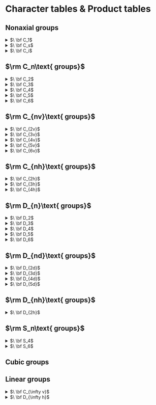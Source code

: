 # Character tables & Product tables

## $\text{Nonaxial groups}$
<details>
<summary>$\ \bf C_1$</summary>

|         | $\bf E$ |
|  :---:  |  :---:  |
| $\bf A$ |    1    |
  
|         | $\bf A$ |
|  :---:  |  :---:  |
| $\bf A$ | $\rm A$ |
</details>

<details>
<summary>$\ \bf C_s$</summary>

|         | $\bf E$ | $\bf\boldsymbol\sigma_h$ |  Linear , Rotations  |  Quadratic       |     Cubic      |
|  :---:  |  :---:  |          :---:             |  :---:               | :---:            | :---:          |
| $\bf A'$|    1    |             1              |  $x,y,R_z$           | $x^2,y^2,z^2,xy$ | $xz^2,yz^2,x(x^2-3y^2),y(3x^2-y^2)$ |
|$\bf A''$|    1    |            -1              |  $z,R_x,R_y$         | $xz,yz$          | $z^3,xyz,z(x^2-y^2)$ |

|            | $\bf A'$ |  $\bf A''$   |
|  :---:     | :---:    |  :---:       |
| $\bf A'$   | $\rm A'$ | $\rm A''$    |
| $\bf A''$  | $\rm A''$ | $\rm A'$    |
</details>

<details>
<summary>$\ \bf C_i$</summary>

|           | $\bf E$ |     $\bf i$      |  Linear , Rotations  |  Quadratic             |      Cubic      |
|  :---:    |  :---:  |    :---:         |  :---:               | :---:                  |  :---:          |
| $\bf A_g$ |    1    |      1           |  $R_x,R_y,R_z$       | $x^2,y^2,z^2,xy,xz,yz$ |                 |
|$\bf A_u$  |    1    |     -1           |  $x,y,z$             |                        |   $\rm All$     |

|            | $\bf A_g$ |  $\bf A_u$   |
|  :---:     | :---:     |  :---:       |
| $\bf A_g$  | $\rm A_g$ | $\rm A_u$    |
| $\bf A_u$  | $\rm A_u$ | $\rm A_g$    |
</details>

## $\rm C_n\text{ groups}$

<details>
<summary>$\ \bf C_2$</summary>

|         | $\bf E$ |   $\bf C_2$   |  Linear , Rotations  |  Quadratic       |               Cubic                 |
|  :---:  |  :---:  |     :---:     |  :---:               |    :---:         |                :---:                |
| $\bf A$ |    1    |      1        |  $z,R_z$             | $x^2,y^2,z^2,xy$ |         $z^3,xyz,z(x^2-y^2)$        |
|$\bf B$  |    1    |     -1        |  $x,y,R_x,R_y$       | $xz,yz$          | $xz^2,yz^2,x(x^2-3y^2),y(3x^2-y^2)$ |

|            | $\bf A$ |  $\bf B$  |
|  :---:     | :---:   |  :---:     |
| $\bf A$    | $\rm A$ | $\rm B$    |
| $\bf B$    | $\rm B$ | $\rm A$    |
</details>

<details>
<summary>$\ \bf C_3$</summary>

|         | $\bf E$ |    $\bf C_3$    |   $\bf C_3^2$    |    Linear , Rotations   |         Quadratic       |     Cubic   |
|  :---:  |  :---:  |       :---:     |  :---:           |           :---:         |        :---:            |  :---:      |
| $\bf A$ |    1    |         1       |       1          |        $z,R_z$          |        $x^2+y^2,z^2$    |$z^3,x(x^2-3y^2),y(3x^2-y^2)$|
|$\bf E$  | 1<br>1  | $\epsilon$ <br> $\epsilon^*$  | $\epsilon^*$ <br> $\epsilon$   | $(x,y),(R_x,R_y)$       | $(x^2-y^2,xy),(xz,yz)$  |$(xz^2,yz^2),[xyz,z(x^2-y^2)]$|

$\epsilon=\exp(2\pi i/3)$

|            | $\bf A$ |  $\bf E$      |
|  :---:     | :---:   |  :---:        |
| $\bf A$    | $\rm A$ | $\rm E$       |
| $\bf E$    | $\rm E$ | $\rm 2A\oplus E $    |
</details>

<details>
<summary>$\ \bf C_4$</summary>

|         | $\bf E$ |    $\bf C_4$    | $\bf C_2$ |   $\bf C_4^3$  | Linear , Rotations   |      Quadratic     |     Cubic   |
|  :---:  |  :---:  |       :---:     |  :---:    |    :---:       |        :---:         |        :---:       |  :---:      |
| $\bf A$ |    1    |         1       |       1   |       1        |        $z,R_z$       |    $x^2+y^2,z^2$   |     $z^3$   |
| $\bf B$ |    1    |     -1          |     1     |       -1       |                      |     $x^2-y^2,xy$   | $xyz,z(x^2-y^2)$|
|$\bf E$  | 1<br>1  | $i$ <br> $-i$   |-1 <br> -1 | $-i$ <br> $i$  |$(x,y),(R_x,R_y)$      |        $(xz,yz)$   |$(xz^2,yz^2),[x(x^2-3y^2),y(3x^2-y^2)]$

|            | $\bf A$ | $\bf B$       | $\bf E$      |
|  :---:     | :---:   |  :---:        | :---:        |
| $\bf A$    | $\rm A$ |   $\rm B$     |$\rm E$       |
|$\bf B$     | $\rm B$ |   $\rm A$     |$\rm E$       |
| $\bf E$    | $\rm E$ |    $\rm E$    |$\rm 2A\oplus2B $    |
</details>

<details>
<summary>$\ \bf C_5$</summary>

|         | $\bf E$ |    $\bf C_5$    |$\bf C_5^2$|   $\bf C_5^3$  |   $\bf C_5^4$  |Linear , Rotations|      Quadratic     |     Cubic   |
|  :---:  |  :---:  |       :---:     |  :---:    |    :---:       |       :---:    |    :---:         |        :---:       |  :---:      |
| $\bf A$ |    1    |         1       |       1   |       1        |          1     |     $z,R_z$      |    $x^2+y^2,z^2$   |     $z^3$   |
| $\bf E_1$ | 1 <br> 1|$\epsilon$<br>$\epsilon^*$|$\epsilon^2$<br>$\epsilon^{2*}$|$\epsilon^{2*}$<br>$\epsilon^2$|$\epsilon^*$<br>$\epsilon$| $(x,y),(R_x,R_y)$         | $(xz,yz)$ | $(xz^2,yz^2)$|
|$\bf E_2$  |1 <br> 1|$\epsilon^2$<br>$\epsilon^{2*}$|$\epsilon^*$<br>$\epsilon$|$\epsilon$<br>$\epsilon^*$|$\epsilon^{2*}$<br>$\epsilon^2$|  |        $(x^2-y^2,xy)$   |$[xyz,z(x^2-y^2)],[x(x^2-3y^2),y(3x^2-y^2)]$

$\epsilon=\exp(2\pi i/5)$
  
|            | $\bf A$ |         $\bf E_1$        |       $\bf E_2$    |
|  :---:     | :---:   |           :---:          |       :---:        |
| $\bf A$    | $\rm A$ |           $\rm E_1$      |      $\rm E_2$     |
|$\bf E_1$   |$\rm E_1$|   $\rm 2A\oplus E_2$     |$\rm E_1\oplus E_2$ |
| $\bf E_2$  |$\rm E_2$|    $\rm E_1\oplus E_2$   |$\rm 2A\oplus E_1 $ |
</details>

<details>
<summary>$\ \bf C_6$</summary>

|         | $\bf E$ |  $\bf C_6$  |$\bf C_3$  |   $\bf C_2$  | $\bf C_3^2$  | $\bf C_6^5$|Linear , Rotations|      Quadratic     |     Cubic   |
|  :---:  |  :---:  |   :---:     |  :---:    |    :---:     |     :---:    |    :---:   | :---:   |        :---:       |  :---:      |
| $\bf A$ |    1    |      1      |       1   |       1      |       1      |      1     |$z,R_z$  |    $x^2+y^2,z^2$   |     $z^3$   |
| $\bf B$ |    1    |     -1      |       1   |      -1      |       1      |     -1     |         |                    |     $x(x^2-3y^2),y(3x^2-y^2)$   |
| $\bf E_1$ | 1 <br> 1|$\epsilon$<br>$\epsilon^*$|$-\epsilon^*$<br>$-\epsilon$|-1<br>-1|$-\epsilon$<br>$-\epsilon^*$|$\epsilon^*$<br>$\epsilon$| $(x,y),(R_x,R_y)$         | $(xz,yz)$ | $(xz^2,yz^2)$|
|$\bf E_2$  |1 <br> 1|$-\epsilon^*$<br>$-\epsilon$|$-\epsilon$<br>$-\epsilon^*$|1<br>1|$-\epsilon^*$<br>$-\epsilon$|$-\epsilon$<br>$-\epsilon^*$|  |        $(x^2-y^2,xy)$   |$[xyz,z(x^2-y^2)]$

$\epsilon=\exp(\pi i/3)$
  
|            | $\bf A$ | $\bf B$ |         $\bf E_1$        |       $\bf E_2$    |
|  :---:     | :---:   | :---:   |           :---:          |       :---:        |
| $\bf A$    | $\rm A$ |  $\rm B$|           $\rm E_1$      |      $\rm E_2$     |
| $\bf B$    | $\rm B$ |  $\rm A$|           $\rm E_2$      |      $\rm E_1$     |  
|$\bf E_1$   |$\rm E_1$|$\rm E_2$|   $\rm 2A\oplus E_2$     |$\rm 2B\oplus E_1$  |
| $\bf E_2$  |$\rm E_2$|$\rm E_1$|    $\rm 2B\oplus E_1$    |$\rm 2A\oplus E_2 $ |
</details>

## $\rm C_{nv}\text{ groups}$

<details>
<summary>$\ \bf C_{2v}$</summary>

|         | $\bf E$ |  $\bf C_2$  | ${\bf\boldsymbol\sigma_v}(xz)$ | ${\bf\boldsymbol\sigma_v}(yz)$ |  Linear , Rotations  |   Quadratic  | Cubic |
|  :---:    |  :---:|     :---:   |  :---:    |    :---:       |        :---:     |        :---:       |             :---:      |
| $\bf A_1$ |    1  |         1   |       1   |       1        |        $z$       |    $x^2,y^2,z^2$   |     $z^3,z(x^2-y^2)$   |
| $\bf A_2$ |    1  |      1      |     -1    |       -1       |        $R_z$     |       $xy$         |      $xyz$             |
|$\bf B_1$  | 1     |    -1       |    1      |     -1         |    $x,R_y$       |        $xz$        |$xz^2,x(x^2-3y^2)$      |
|$\bf B_2$  | 1     |    -1       |   -1      |      1         |    $y,R_x$       |        $yz$        |$yz^2,y(3x^2-y^2)$      |

|              | $\bf A_1$ |   $\bf A_2$   | $\bf B_1$    | $\bf B_2$      |
|  :---:       |   :---:   |  :---:        | :---:        |   :---:        |
| $\bf A_1$    | $\rm A_1$ |   $\rm A_2$   |$\rm B_1$     |$\rm B_2$       |
| $\bf A_2$    | $\rm A_2$ |   $\rm A_1$   |$\rm B_2$     |$\rm B_1$       |
|$\bf B_1$     | $\rm B_1$ |   $\rm B_2$   |$\rm A_1$     |$\rm A_2$       |
|$\bf B_2$     | $\rm B_2$ |   $\rm B_1$   |$\rm A_2$     |$\rm A_1$       |
</details>

<details>
<summary>$\ \bf C_{3v}$</summary>

|           | $\bf E$ |    $\bf 2C_3$   | $\bf 3\boldsymbol\sigma_v$ |  Linear , Rotations   |             Quadratic     |     Cubic   |
|  :---:    |  :---:  |       :---:     |          :---:                |         :---:         |        :---:              |  :---:      |
| $\bf A_1$ |    1    |         1       |                1              |       $z$             |           $x^2+y^2,z^2$   |     $z^3,x(x^2-3y^2)$   |
| $\bf A_2$ |    1    |         1       |               -1              |      $R_z$            |                           | $y(3x^2-y^2)$|
|  $\bf E$  |   2     |        -1       |              0                |   $(x,y),(R_x,R_y)$   |  $(x^2-y^2,xy),(xz,yz)$   |$(xz^2,yz^2),[xyz,z(x^2-y^2)]$

|            | $\bf A_1$ | $\bf A_2$       | $\bf E$      |
|  :---:     | :---:     |  :---:          | :---:        |
| $\bf A_1$  | $\rm A_1$ |   $\rm A_2$     |$\rm E$       |
|$\bf A_2$   | $\rm A_2$ |   $\rm A_1$     |$\rm E$       |
| $\bf E$    | $\rm E$   |      $\rm E$    |$\rm A_1\oplus A_2\oplus E$    |
</details>

<details>
<summary>$\ \bf C_{4v}$</summary>

|             | $\bf E$ |    $\bf 2C_4$   | $\bf C_2$ |$\bf 2\boldsymbol\sigma_v$|$\bf 2\boldsymbol\sigma_d$|Linear , Rotations|      Quadratic     |     Cubic   |
|  :---:      |  :---:  |       :---:     |  :---:    |    :---:       |       :---:    |    :---:         |        :---:       |  :---:      |
|   $\bf A_1$ |    1    |         1       |       1   |       1        |          1     |     $z$      |    $x^2+y^2,z^2$   |     $z^3$   |
|   $\bf A_2$ |    1    |         1       |       1   |      -1        |         -1     |     $R_z$    |     |     |
|   $\bf B_1$ |    1    |        -1       |       1   |       1        |         -1     |    | $x^2-y^2$  | $z(x^2-y^2)$ |
|   $\bf B_2$ |    1    |        -1       |       1   |      -1        |          1     |    | $xy$  | $xyz$ |
|   $\bf E$   |    2    |         0       |      -2   |       0        |          0     |  $(x,y),(R_x,R_y)$  | $(xz,yz)$  | $(xz^2,yz^2),[x(x^2-3y^2),y(3x^2-y^2)]$ |
  
  
|            | $\bf A_1$ |     $\bf A_2$    |  $\bf B_1$    |  $\bf B_2$    |  $\bf E$    |
|  :---:     | :---:     |          :---:   |       :---:   |      :---:    |     :---:   |
| $\bf A_1$  | $\rm A_1$ |   $\rm A_2$      |  $\rm B_1$    | $\rm B_2$     | $\rm E$     |
|$\bf A_2$   | $\rm A_2$ |   $\rm A_1$      |  $\rm B_2$    | $\rm B_1$     | $\rm E$     |
| $\bf B_1$  | $\rm B_1$ |   $\rm B_2$      |  $\rm A_1$    | $\rm A_2$     | $\rm E$     |
| $\bf B_2$  | $\rm B_2$ |   $\rm B_1$      |  $\rm A_2$    | $\rm A_1$     | $\rm E$     |
| $\bf E$    | $\rm E$   |   $\rm E$        |  $\rm E$      | $\rm E$       | $\rm A_1\oplus A_2\oplus B_1\oplus B_2$     |
</details>

<details>
<summary>$\ \bf C_{5v}$</summary>

|         | $\bf E$ |  $\bf 2C_5$ | $\bf 2C_5^2$ | $\bf 5\boldsymbol\sigma_v$ |  Linear , Rotations  |   Quadratic  | Cubic |
|  :---:    |  :---:|     :---:   |     :---:    |    :---:       |        :---:     |        :---:       |             :---:      |
| $\bf A_1$ |    1  |         1   |       1      |       1        |        $z$       |    $x^2+y^2,z^2$   |     $z^3$   |
| $\bf A_2$ |    1  |      1      |      1       |       -1       |        $R_z$     |                    |             |
|$\bf E_1$  |    2  |$2\cos(2\pi/5)$|$2\cos(4\pi/5)$|      0         |$(x,y),(R_x,R_y)$ |        $(xz,yz)$   | $(xz^2,yz^2)$ |
|$\bf E_2$  |   2   |$2\cos(4\pi/5)$|$2\cos(2\pi/5)$|       0        |           |        $(x^2-y^2,xy)$  |$[xyz,z(x^2-y^2)],[x(x^2-3y^2),y(3x^2-y^2)$      |

|              | $\bf A_1$ |   $\bf A_2$   | $\bf E_1$    | $\bf E_2$      |
|  :---:       |   :---:   |  :---:        | :---:        |   :---:        |
| $\bf A_1$    | $\rm A_1$ |   $\rm A_2$   |$\rm E_1$     |$\rm E_2$       |
| $\bf A_2$    | $\rm A_2$ |   $\rm A_1$   |$\rm E_1$     |$\rm E_2$       |
|$\bf E_1$     | $\rm E_1$ |   $\rm E_1$   |$\rm A_1\oplus A_2\oplus E_2$     |$\rm E_1\oplus E_2$       |
|$\bf E_2$     | $\rm E_2$ |   $\rm E_2$   |$\rm E_1\oplus E_2$     |$\rm A_1\oplus A_2\oplus E_2$       |
</details>

<details>
<summary>$\ \bf C_{6v}$</summary>

|         | $\bf E$ |  $\bf 2C_6$ |$\bf 2C_3$ |   $\bf C_2$  |$\bf 3\boldsymbol\sigma_v$|$\bf 3\boldsymbol\sigma_d$|Linear , Rotations|      Quadratic     |     Cubic   |
|  :---:    |  :---:  |   :---:     |  :---:    |    :---:     |     :---:    |    :---:   | :---:  |        :---:       |  :---:      |
| $\bf A_1$ |    1    |      1      |       1   |       1      |       1      |      1     |   $z$  |    $x^2+y^2,z^2$   |     $z^3$   |
| $\bf A_2$ |    1    |      1      |       1   |       1      |      -1      |     -1     | $R_z$  |                    | |
| $\bf B_1$ |    1    |     -1      |       1   |      -1      |       1      |     -1     |  |  |  $x(x^2-3y^2)$   |
| $\bf B_2$ |    1    |     -1      |       1   |      -1      |      -1      |      1     |  |  |  $y(3x^2-y^2)$   |
| $\bf E_1$ |    2    |      1      |      -1   |      -2      |       0      |      0     | $(x,y),(R_x,R_y)$ |$(xz,yz)$|  $(xz^2,yz^2)$   |
| $\bf E_2$ |    2    |     -1      |      -1   |       2      |       0      |      0     |  |$(x^2-y^2,xy)$|  $[xyz,z(x^2-y^2)]$   |
  
|              | $\bf A_1$  | $\bf A_2$ | $\bf B_1$     |  $\bf B_2$      |    $\bf E_1$  |  $\bf E_2$ |
|  :---:       | :---:      | :---:     |     :---:     |       :---:     |     :---:     |     :---:  |
| $\bf A_1$    | $\rm A_1$  |  $\rm A_2$|  $\rm B_1$    |  $\rm B_2$      |     $\rm E_1$ |  $\rm E_2$ |
| $\bf A_2$    | $\rm A_2$  |  $\rm A_1$|  $\rm B_2$    |  $\rm B_1$      |     $\rm E_1$ |  $\rm E_2$ |
| $\bf B_1$    | $\rm B_1$  |  $\rm B_2$|  $\rm A_1$    |  $\rm A_2$      |     $\rm E_2$ |  $\rm E_1$ |
| $\bf B_2$    | $\rm B_2$  |  $\rm B_1$|  $\rm A_2$    |  $\rm A_1$      |     $\rm E_2$ |  $\rm E_1$ |
|$\bf E_1$     |  $\rm E_1$ |$\rm E_1$  |   $\rm E_2$   |     $\rm E_2$   |   $\rm A_1\oplus A_2\oplus E_2$  |$\rm B_1\oplus B_2\oplus E_1$  |
| $\bf E_2$    |  $\rm E_2$ |$\rm E_2$  |   $\rm E_1$   |     $\rm E_1$   |   $\rm B_1\oplus B_2\oplus E_1$  | $\rm A_1\oplus A_2\oplus E_2$ |
</details>

## $\rm C_{nh}\text{ groups}$

<details>
<summary>$\ \bf C_{2h}$</summary>

|         | $\bf E$ |  $\bf C_2$  | $\bf i$ | $\bf\boldsymbol\sigma_h$ |  Linear , Rotations  |   Quadratic  | Cubic |
|  :---:    |  :---:|     :---:   |  :---:    |    :---:       |        :---:     |      :---:       |             :---:      |
| $\bf A_g$ |    1  |         1   |       1   |       1        |      $R_z$       | $x^2,y^2,z^2,xy$ |       |
| $\bf B_g$ |    1  |     -1      |      1    |       -1       |    $R_x,R_y$     |     $xz,yz$      |       |
|$\bf A_u$  | 1     |     1       |   -1      |     -1         |        $z$       |                  |$z^3,xyz,z(x^2-y^2)$      |
|$\bf B_u$  | 1     |    -1       |   -1      |      1         |      $x,y$       |                  |$xz^2,yz^2,x(x^2-3y^2),y(3x^2-y^2)$      |

|              | $\bf A_g$ |   $\bf B_g$   | $\bf A_u$    | $\bf B_u$      |
|  :---:       |   :---:   |  :---:        | :---:        |   :---:        |
| $\bf A_g$    | $\rm A_g$ |   $\rm B_g$   |$\rm A_u$     |$\rm B_u$       |
| $\bf B_g$    | $\rm B_g$ |   $\rm A_g$   |$\rm B_u$     |$\rm A_u$       |
|$\bf A_u$     | $\rm A_u$ |   $\rm B_u$   |$\rm A_g$     |$\rm B_g$       |
|$\bf B_u$     | $\rm B_u$ |   $\rm A_u$   |$\rm B_g$     |$\rm A_g$       |
</details>

<details>
<summary>$\ \bf C_{3h}$</summary>

|         | $\bf E$ |  $\bf C_3$  |$\bf C_3^2$  | $\bf\boldsymbol\sigma_h$ | $\bf S_3$ |$\bf S_3^5$|Linear , Rotations|  Quadratic |  Cubic   |
|  :---:  |  :---:  |   :---:     |  :---:    |    :---:     |     :---:    |    :---:   | :---:   |        :---:       |  :---:      |
| $\bf A'$ |    1    |      1      |       1   |       1      |       1      |      1     |$R_z$  |    $x^2+y^2,z^2$   |  $x(x^2-3y^2),y(3x^2-y^2)$   |
| $\bf E'$ | 1 <br> 1|$\epsilon$<br>$\epsilon^*$|$\epsilon^*$<br>$\epsilon$|1<br>1|$\epsilon$<br>$\epsilon^*$|$\epsilon^*$<br>$\epsilon$| $(x,y)$         | $(x^2-y^2,xy)$ | $(xz^2,yz^2)$|
| $\bf A''$ |    1    |      1      |       1   |      -1      |       -1     |     -1     |  $z$ |       |   $z^3$  
|$\bf E''$  |1 <br> 1|$\epsilon$<br>$\epsilon^*$|$\epsilon^*$<br>$\epsilon$|-1<br>-1|$-\epsilon$<br>$-\epsilon^*$|$-\epsilon^*$<br>$-\epsilon$|  $(R_x,R_y)$  |    $(xz,yz)$   |$[xyz,z(x^2-y^2)]$

$\epsilon=\exp(2\pi i/3)$
  
|            | $\bf A'$ | $\bf E'$|         $\bf A''$        |       $\bf E''$    |
|  :---:     |  :---:   | :---:   |           :---:          |       :---:        |
| $\bf A'$   | $\rm A'$ | $\rm E'$|           $\rm A''$      |      $\rm E''$     |
| $\bf E'$   |  $\rm E'$ |  $\rm 2A'\oplus E'$|           $\rm E''$      |      $\rm 2A''\oplus E''$     |  
|$\bf A''$   | $\rm A''$|$\rm E''$|   $\rm A'$     |$\rm E'$  |
| $\bf E''$  | $\rm E''$|   $\rm 2A''\oplus E''$|    $\rm E'$    |$\rm 2A'\oplus E'$ |
</details>

<details>
<summary>$\ \bf C_{4h}$</summary>

|         | $\bf E$ |  $\bf C_4$ |$\bf C_2$ | $\bf C_4^3$ |$\bf i$| $S_4^3$ | $\bf \boldsymbol\sigma_h$| $S_4$ |Linear , Rotations|      Quadratic  |     Cubic   |
|  :---:    |  :---:  |   :---:     |  :---:    |    :---:     |     :---:    |    :---:   | :---:  |   :---:   |  :---:      |   :---:   |  :---:      |
| $\bf A_g$ |    1    |      1      |       1   |       1      |   1  |    1   |  1  |   1     |  $R_z$ |  $x^2+y^2,z^2$   | |
| $\bf B_g$ |    1    |     -1      |       1   |      -1      |   1  |   -1   |  1  |  -1     |    |  $x^2-y^2,xy$  | |
| $\bf E_g$ | 1<br>1  | $i$<br>$-i$ |  -1<br>-1 |  $-i$<br>$i$ | 1<br>1  | $i$<br>$-i$ |  -1<br>-1 |  $-i$<br>$i$ |$(R_x,R_y)$ |$(xz,yz)$| |
| $\bf A_u$ |    1    |      1      |       1   |       1      |  -1  |   -1   | -1  |  -1     | $z$    |  |  $z^3$   |
| $\bf B_u$ |    1    |    -1       |       1   |      -1      |  -1  |    1   | -1  |   1     |  |  |  $xyz,z(x^2-y^2)$   |
| $\bf E_u$ | 1<br>1  | $i$<br>$-i$ |  -1<br>-1 |  $-i$<br>$i$ | -1<br>-1  | $-i$<br>$i$ |  1<br>1 |  $i$<br>$-i$ |$(x,y)$|  |  $(xz^2,yz^2),[x(x^2-3y^2),y(3x^2-y^2)]$   |
  
|              | $\bf A_g$  | $\bf B_g$ | $\bf E_g$     |  $\bf A_u$      |    $\bf B_u$  |  $\bf E_u$ |
|  :---:       | :---:      | :---:     |     :---:     |       :---:     |     :---:     |     :---:  |
| $\bf A_g$    | $\rm A_g$  |  $\rm B_g$|  $\rm E_g$    |  $\rm A_u$      |     $\rm B_u$ |  $\rm E_u$ |
| $\bf B_g$    | $\rm B_g$  |  $\rm A_g$|  $\rm E_g$    |  $\rm B_u$      |     $\rm A_u$ |  $\rm E_u$ |
| $\bf E_g$    | $\rm E_g$  |  $\rm E_g$ |  $\rm A_g\oplus B_g\oplus E_g$  |  $\rm E_u$  |  $\rm E_u$ |  $\rm A_u\oplus B_u\oplus E_u$ |
| $\bf A_u$    | $\rm A_u$  |  $\rm B_u$|  $\rm E_u$    |  $\rm A_g$      |     $\rm B_g$ |  $\rm E_g$ |
| $\bf B_u$    |  $\rm B_u$ |$\rm A_u$  |   $\rm E_u$   |     $\rm B_g$   |   $\rm A_g$   | $\rm E_g$  |
| $\bf E_u$    |  $\rm E_u$ |$\rm E_u$  | $\rm A_u\oplus B_u\oplus E_u$ |     $\rm E_g$   |   $\rm E_g$  | $\rm A_g\oplus B_g\oplus E_g$ |
</details>

## $\rm D_{n}\text{ groups}$

<details>
<summary>$\ \bf D_2$</summary>

|         | $\bf E$ |  ${\bf C_2}(z)$  | ${\bf C_2}(y)$ | ${\bf C_2}(x)$ |  Linear , Rotations  |   Quadratic  | Cubic |
|  :---:    |  :---:|     :---:   |  :---:    |    :---:       |        :---:     |        :---:       |             :---:      |
| $\bf A$   |    1  |         1   |       1   |       1        |                  |    $x^2,y^2,z^2$   |     $xyz$   |
| $\bf B_1$ |    1  |      1      |     -1    |       -1       |      $z,R_z$     |       $xy$         |      $z^3,z(x^2-y^2)$             |
|$\bf B_2$  | 1     |    -1       |    1      |     -1         |    $y,R_y$       |        $xz$        |$yz^2,y(3x^2-y^2)$      |
|$\bf B_3$  | 1     |    -1       |   -1      |      1         |    $x,R_x$       |        $yz$        |$xz^2,x(x^2-3y^2)$      |

|              | $\bf A$   |   $\bf B_1$   | $\bf B_2$    | $\bf B_3$      |
|  :---:       |   :---:   |  :---:        | :---:        |   :---:        |
| $\bf A$      | $\rm A$   |   $\rm B_1$   |$\rm B_2$     |$\rm B_3$       |
| $\bf B_1$    | $\rm B_1$ |   $\rm A$     |$\rm B_3$     |$\rm B_2$       |
|$\bf B_2$     | $\rm B_2$ |   $\rm B_3$   |$\rm A$       |$\rm B_1$       |
|$\bf B_3$     | $\rm B_3$ |   $\rm B_2$   |$\rm B_1$     |$\rm A$         |
</details>

<details>
<summary>$\ \bf D_3$</summary>

|           | $\bf E$ |    $\bf 2C_3$   | $\bf 3C_2$ |  Linear , Rotations   |             Quadratic     |     Cubic   |
|  :---:    |  :---:  |       :---:     |    :---:   |         :---:         |        :---:              |  :---:      |
| $\bf A_1$ |    1    |         1       |     1      |                       |           $x^2+y^2,z^2$   |     $x(x^2-3y^2)$   |
| $\bf A_2$ |    1    |         1       |       -1   |      $z,R_z$          |                           | $z^3,y(3x^2-y^2)$|
|  $\bf E$  |   2     |        -1       |       0    |   $(x,y),(R_x,R_y)$   |  $(x^2-y^2,xy),(xz,yz)$   |$(xz^2,yz^2),[xyz,z(x^2-y^2)]$

x-axis align with $\rm C_2$
  
|            | $\bf A_1$ | $\bf A_2$       | $\bf E$      |
|  :---:     | :---:     |  :---:          | :---:        |
| $\bf A_1$  | $\rm A_1$ |   $\rm A_2$     |$\rm E$       |
|$\bf A_2$   | $\rm A_2$ |   $\rm A_1$     |$\rm E$       |
| $\bf E$    | $\rm E$   |      $\rm E$    |$\rm A_1\oplus A_2\oplus E$    |
</details>

<details>
<summary>$\ \bf D_4$</summary>

|             | $\bf E$ |    $\bf 2C_4$   | $\bf C_2$ |$\bf 2C_2'$     |$\bf 2C_2''$    |Linear , Rotations|      Quadratic     |     Cubic   |
|  :---:      |  :---:  |       :---:     |  :---:    |    :---:       |       :---:    |    :---:     |        :---:       |  :---:      |
|   $\bf A_1$ |    1    |         1       |       1   |       1        |          1     |              |    $x^2+y^2,z^2$   |      |
|   $\bf A_2$ |    1    |         1       |       1   |      -1        |         -1     |     $z,R_z$  |     |   $z^3$ |
|   $\bf B_1$ |    1    |        -1       |       1   |       1        |         -1     |    | $x^2-y^2$  | $xyz$ |
|   $\bf B_2$ |    1    |        -1       |       1   |      -1        |          1     |    | $xy$  | $z(x^2-y^2)$ |
|   $\bf E$   |    2    |         0       |      -2   |       0        |          0     |  $(x,y),(R_x,R_y)$  | $(xz,yz)$  | $(xz^2,yz^2),[x(x^2-3y^2),y(3x^2-y^2)]$ |

x-axis align with $\rm C_2'$
  
|            | $\bf A_1$ |     $\bf A_2$    |  $\bf B_1$    |  $\bf B_2$    |  $\bf E$    |
|  :---:     | :---:     |          :---:   |       :---:   |      :---:    |     :---:   |
| $\bf A_1$  | $\rm A_1$ |   $\rm A_2$      |  $\rm B_1$    | $\rm B_2$     | $\rm E$     |
|$\bf A_2$   | $\rm A_2$ |   $\rm A_1$      |  $\rm B_2$    | $\rm B_1$     | $\rm E$     |
| $\bf B_1$  | $\rm B_1$ |   $\rm B_2$      |  $\rm A_1$    | $\rm A_2$     | $\rm E$     |
| $\bf B_2$  | $\rm B_2$ |   $\rm B_1$      |  $\rm A_2$    | $\rm A_1$     | $\rm E$     |
| $\bf E$    | $\rm E$   |   $\rm E$        |  $\rm E$      | $\rm E$       | $\rm A_1\oplus A_2\oplus B_1\oplus B_2$     |
</details>

<details>
<summary>$\ \bf D_5$</summary>

|         | $\bf E$ |  $\bf 2C_5$ | $\bf 2C_5^2$ |   $\bf 5C_2$   |  Linear , Rotations  |   Quadratic  | Cubic |
|  :---:    |  :---:|     :---:   |     :---:    |    :---:       |        :---:     |        :---:       |             :---:      |
| $\bf A_1$ |    1  |         1   |       1      |       1        |                  |    $x^2+y^2,z^2$   |       |
| $\bf A_2$ |    1  |      1      |      1       |       -1       |      $z,R_z$     |                    |  $z^3$   |
|$\bf E_1$  |    2  |$2\cos(2\pi/5)$|$2\cos(4\pi/5)$|      0         |$(x,y),(R_x,R_y)$ |    $(xz,yz)$   | $xz^2,yz^2$ |
|$\bf E_2$  |   2   |$2\cos(4\pi/5)$|$2\cos(2\pi/5)$|       0        |    |   $(x^2-y^2,xy)$  |$[xyz,z(x^2-y^2)],[x(x^2-3y^2),y(3x^2-y^2)$      |

x-axis align with $\rm C_2$
  
|              | $\bf A_1$ |   $\bf A_2$   | $\bf E_1$    | $\bf E_2$      |
|  :---:       |   :---:   |  :---:        | :---:        |   :---:        |
| $\bf A_1$    | $\rm A_1$ |   $\rm A_2$   |$\rm E_1$     |$\rm E_2$       |
| $\bf A_2$    | $\rm A_2$ |   $\rm A_1$   |$\rm E_1$     |$\rm E_2$       |
|$\bf E_1$     | $\rm E_1$ |   $\rm E_1$   |$\rm A_1\oplus A_2\oplus E_2$     |$\rm E_1\oplus E_2$       |
|$\bf E_2$     | $\rm E_2$ |   $\rm E_2$   |$\rm E_1\oplus E_2$     |$\rm A_1\oplus A_2\oplus E_2$       |
</details>

<details>
<summary>$\ \bf D_6$</summary>

|           | $\bf E$ |  $\bf 2C_6$ |$\bf 2C_3$ |   $\bf C_2$  |  $\bf 3C_2'$ |$\bf 3C_2''$|Linear , Rotations|      Quadratic     |     Cubic   |
|  :---:    |  :---:  |   :---:     |  :---:    |    :---:     |     :---:    |    :---:   | :---:  |        :---:       |  :---:      |
| $\bf A_1$ |    1    |      1      |       1   |       1      |       1      |      1     |        |    $x^2+y^2,z^2$   |       |
| $\bf A_2$ |    1    |      1      |       1   |       1      |      -1      |     -1     | $z,R_z$|                    | $z^3$ |
| $\bf B_1$ |    1    |     -1      |       1   |      -1      |       1      |     -1     |  |  |  $x(x^2-3y^2)$   |
| $\bf B_2$ |    1    |     -1      |       1   |      -1      |      -1      |      1     |  |  |  $y(3x^2-y^2)$   |
| $\bf E_1$ |    2    |      1      |      -1   |      -2      |       0      |      0     | $(x,y),(R_x,R_y)$ |$(xz,yz)$|  $(xz^2,yz^2)$   |
| $\bf E_2$ |    2    |     -1      |      -1   |       2      |       0      |      0     |  |$(x^2-y^2,xy)$|  $[xyz,z(x^2-y^2)]$   |

x-axis align with $\rm C_2'$
  
|              | $\bf A_1$  | $\bf A_2$ | $\bf B_1$     |  $\bf B_2$      |    $\bf E_1$  |  $\bf E_2$ |
|  :---:       | :---:      | :---:     |     :---:     |       :---:     |     :---:     |     :---:  |
| $\bf A_1$    | $\rm A_1$  |  $\rm A_2$|  $\rm B_1$    |  $\rm B_2$      |     $\rm E_1$ |  $\rm E_2$ |
| $\bf A_2$    | $\rm A_2$  |  $\rm A_1$|  $\rm B_2$    |  $\rm B_1$      |     $\rm E_1$ |  $\rm E_2$ |
| $\bf B_1$    | $\rm B_1$  |  $\rm B_2$|  $\rm A_1$    |  $\rm A_2$      |     $\rm E_2$ |  $\rm E_1$ |
| $\bf B_2$    | $\rm B_2$  |  $\rm B_1$|  $\rm A_2$    |  $\rm A_1$      |     $\rm E_2$ |  $\rm E_1$ |
|$\bf E_1$     |  $\rm E_1$ |$\rm E_1$  |   $\rm E_2$   |     $\rm E_2$   |   $\rm A_1\oplus A_2\oplus E_2$  |$\rm B_1\oplus B_2\oplus E_1$  |
| $\bf E_2$    |  $\rm E_2$ |$\rm E_2$  |   $\rm E_1$   |     $\rm E_1$   |   $\rm B_1\oplus B_2\oplus E_1$  | $\rm A_1\oplus A_2\oplus E_2$ |
</details>

## $\rm D_{nd}\text{ groups}$

<details>
<summary>$\ \bf D_{2d}$</summary>

|             | $\bf E$ |    $\bf 2S_4$   | $\bf C_2$ |$\bf 2C_2'$     |$\bf 2\boldsymbol\sigma_d$    |Linear , Rotations|      Quadratic     |     Cubic   |
|  :---:      |  :---:  |       :---:     |  :---:    |    :---:       |       :---:    |    :---:     |        :---:       |  :---:      |
|   $\bf A_1$ |    1    |         1       |       1   |       1        |          1     |              |    $x^2+y^2,z^2$   | $xyz$ |
|   $\bf A_2$ |    1    |         1       |       1   |      -1        |         -1     |     $R_z$  |     |   $z(x^2-y^2)$ |
|   $\bf B_1$ |    1    |        -1       |       1   |       1        |         -1     |    | $x^2-y^2$  |     |
|   $\bf B_2$ |    1    |        -1       |       1   |      -1        |          1     | $z$ | $xy$ | $z^3$ |
|   $\bf E$   |    2    |         0       |      -2   |       0        |          0     |  $(x,y),(R_x,R_y)$  | $(xz,yz)$  | $(xz^2,yz^2),[x(x^2-3y^2),y(3x^2-y^2)]$ |

x-axis align with $\rm C_2'$
  
|            | $\bf A_1$ |     $\bf A_2$    |  $\bf B_1$    |  $\bf B_2$    |  $\bf E$    |
|  :---:     | :---:     |          :---:   |       :---:   |      :---:    |     :---:   |
| $\bf A_1$  | $\rm A_1$ |   $\rm A_2$      |  $\rm B_1$    | $\rm B_2$     | $\rm E$     |
|$\bf A_2$   | $\rm A_2$ |   $\rm A_1$      |  $\rm B_2$    | $\rm B_1$     | $\rm E$     |
| $\bf B_1$  | $\rm B_1$ |   $\rm B_2$      |  $\rm A_1$    | $\rm A_2$     | $\rm E$     |
| $\bf B_2$  | $\rm B_2$ |   $\rm B_1$      |  $\rm A_2$    | $\rm A_1$     | $\rm E$     |
| $\bf E$    | $\rm E$   |   $\rm E$        |  $\rm E$      | $\rm E$       | $\rm A_1\oplus A_2\oplus B_1\oplus B_2$     |
</details>

<details>
<summary>$\ \bf D_{3d}$</summary>

|           | $\bf E$ |  $\bf 2C_3$ |$\bf 3C_2$ |   $\bf i$    |  $\bf 2S_6$  |$\bf 3\boldsymbol\sigma_d$|Linear , Rotations|      Quadratic     |     Cubic   |
|  :---:    |  :---:  |   :---:     |  :---:    |    :---:     |     :---:    |    :---:   | :---:  |        :---:       |  :---:      |
| $\bf A_{1g}$ |    1    |      1      |       1   |       1      |       1      |      1     |        |    $x^2+y^2,z^2$   |       |
| $\bf A_{2g}$ |    1    |      1      |      -1   |       1      |       1      |     -1     | $R_z$|   |  |
| $\bf E_g$    |    2    |     -1      |       0   |     2        |       -1     |      0     | $(R_x,R_y)$ |$(x^2-y^2,xy),(xz,yz)$|  |
| $\bf A_{1u}$ |    1    |      1      |       1   |      -1      |      -1      |     -1     |  |  |  $x(x^2-3y^2)$   |
| $\bf A_{2u}$ |    1    |      1      |      -1   |      -1      |      -1      |      1     | $z$ |  |  $y(3x^2-y^2),z^3$   |
| $\bf E_u$    |    2    |     -1      |       0   |      -2      |       1      |      0     | $(x,y)$ |   |  $(xz^2,yz^2),[xyz,z(x^2-y^2)]$   |

x-axis align with $\rm C_2$
  
|                 | $\bf A_{1g}$  | $\bf A_{2g}$ | $\bf E_g$     |  $\bf A_{1u}$      |    $\bf A_{2u}$  |  $\bf E_u$ |
|  :---:          | :---:         | :---:        |     :---:     |       :---:        |     :---:        |     :---:  |
| $\bf A_{1g}$    | $\rm A_{1g}$  |  $\rm A_{2g}$|  $\rm E_g$    |  $\rm A_{1u}$      |     $\rm A_{2u}$ |  $\rm E_u$ |
| $\bf A_{2g}$    | $\rm A_{2g}$  |  $\rm A_{1g}$|  $\rm E_g$    |  $\rm A_{2u}$      |     $\rm A_{1u}$ |  $\rm E_u$ |
| $\bf E_g$       | $\rm E_g$     |  $\rm E_g$   |  $\rm A_{1g}\oplus A_{2g}\oplus E_g$    |  $\rm E_u$   |     $\rm E_u$ |  $\rm A_{1u}\oplus A_{2u}\oplus E_u$|
| $\bf A_{1u}$    | $\rm A_{1u}$  |  $\rm A_{2u}$|  $\rm E_u$    |  $\rm A_{1g}$      |     $\rm A_{2g}$ |  $\rm E_g$ |
|$\bf A_{2u}$     | $\rm A_{2u}$  |  $\rm A_{1u}$|  $\rm E_u$    |  $\rm A_{2g}$      |     $\rm A_{1g}$ |  $\rm E_g$ |
| $\bf E_u$       | $\rm E_u$     |  $\rm E_u$   |  $\rm A_{1u}\oplus A_{2u}\oplus E_u$    |  $\rm E_g$   |     $\rm E_g$ |  $\rm A_{1g}\oplus A_{2g}\oplus E_g$|
</details>

<details>
<summary>$\ \bf D_{4d}$</summary>

|           | $\bf E$ |  $\bf 2S_8$ |$\bf 2C_4$ |   $\bf 2S_8^3$    |  $\bf C_2$  | $\bf 4C_2'$  |$\bf 4\boldsymbol\sigma_d$|Linear , Rotations|      Quadratic     |     Cubic   |
|  :---:    |  :---:  |   :---:     |  :---:    |    :---:     |     :---:    |    :---:   | :---:  |        :---:       |  :---:      |  :---:      |
| $\bf A_1$ |    1    |      1      |       1   |       1      |    1 |    1      |      1     |  |    $x^2+y^2,z^2$   |  |
| $\bf A_2$ |    1    |      1      |       1   |       1      |    1 |  -1      |     -1     | $R_z$|   |  |
| $\bf B_1$    |    1    |     -1      |       1   |     -1        |   1  |    1     |      -1     |  |  |  |
| $\bf B_2$    |    1    |     -1      |       1   |     -1        |     1 |  -1     |     1     | $z$ | | $z^3$ |
| $\bf E_1$ |    2    |      $\sqrt2$      |      0   |      $-\sqrt2$      |      -2      |    0 |  0   |$(x,y)$  |  |  $(xz^2,yz^2)$   |
| $\bf E_2$ |    2    |      0      |      -2   |      0      |      2      |     0 |  0   |  | $(x^2-y^2,xy)$ |  $[xyz,z(x^2-y^2)]$   |
| $\bf E_3$    |    2    |     $-\sqrt2$      |       0   |      $\sqrt2$      |     -2      |   0 |   0     | $(R_x,R_y)$ |$(xz,yz)$ |  $[x(x^2-3y^2),y(3x^2-y^2)]$   |

x-axis align with $\rm C_2'$
  
|                 | $\bf A_1$  | $\bf A_2$ |  $\bf B_1$   |  $\bf B_2$ |    $\bf E_1$  |  $\bf E_2$ | $\bf E_3$ |
|  :---:          | :---:         | :---:        |     :---:     |       :---:        |     :---:        |     :---:  |     :---:  |
| $\bf A_1$    | $\rm A_1$  |  $\rm A_2$|  $\rm B_1$    |  $\rm B_2$      |     $\rm E_1$ |  $\rm E_2$ | $\rm E_3$ |
| $\bf A_2$    |$\rm A_2$  |  $\rm A_1$|  $\rm B_2$    |  $\rm B_1$      |     $\rm E_1$ |  $\rm E_2$ | $\rm E_3$ |
| $\bf B_1$       |$\rm B_1$  |  $\rm B_2$|  $\rm A_1$    |  $\rm A_2$      |     $\rm E_3$ |  $\rm E_2$ | $\rm E_1$ |
| $\bf B_2$    | $\rm B_2$  |  $\rm B_1$|  $\rm A_2$    |  $\rm A_1$      |     $\rm E_3$ |  $\rm E_2$ | $\rm E_1$ |
|$\bf E_1$     | $\rm E_1$  |  $\rm E_1$|  $\rm E_3$    |  $\rm E_3$      | $\rm A_1\oplus A_2\oplus E_2$ |  $\rm E_1\oplus E_3$ | $\rm B_1\oplus B_2\oplus E_2$ |
| $\bf E_2$       |  $\rm E_2$  |  $\rm E_2$|  $\rm E_2$    |  $\rm E_2$      | $\rm E_1\oplus E_3$ |  $\rm A_1\oplus A_2\oplus B_1\oplus B_2$ | $\rm E_1\oplus E_3$ |
| $\bf E_3$       |  $\rm E_3$  |  $\rm E_3$|  $\rm E_1$    |  $\rm E_1$      | $\rm B_1\oplus B_2\oplus E_2$ |  $\rm E_1\oplus E_3$  | $\rm A_1\oplus A_2\oplus E_2$ |
</details>

<details>
<summary>$\ \bf D_{5d}$</summary>

|         | $\bf E$ |  $\bf 2C_5$ | $\bf 2C_5^2$ | $\bf 5C_2$ | $\bf i$ | $2S_{10}^3$ |  $2S_{10}$ | $\bf 5\boldsymbol\sigma_d$ |  Linear , Rotations  |   Quadratic  | Cubic |
|  :---:    |  :---:|     :---:   |     :---:    |    :---:    |   :---:     |    :---:    |    :---:      |   :---:    |   :---:     |    :---:    |    :---:      |
| $\bf A_{1g}$ |    1  |         1   |       1      |       1        |    1  |         1   |       1      |       1        |       |    $x^2+y^2,z^2$   |    |
| $\bf A_{2g}$ |    1  |      1      |      1       |       -1       |    1  |      1      |      1       |       -1       |   $R_z$     |         |     |
|$\bf E_{1g}$  |    2  |$2\cos(2\pi/5)$|$2\cos(4\pi/5)$|      0         |    2  |$2\cos(2\pi/5)$|$2\cos(4\pi/5)$|      0         |$(R_x,R_y)$ |        $(xz,yz)$   | |
|$\bf E_{2g}$  |   2   |$2\cos(4\pi/5)$|$2\cos(2\pi/5)$|       0        |   2   |$2\cos(4\pi/5)$|$2\cos(2\pi/5)$|       0        |           |        $(x^2-y^2,xy)$  |   |
| $\bf A_{1u}$ |    1  |         1   |       1      |       1        |    -1  |         -1   |       -1      |       -1        |    |   |       |
| $\bf A_{2u}$ |    1  |      1      |      1       |   -1   |    -1  |      -1      |      -1       |       1   | $z$     |   | $z^3$  |
|$\bf E_{1u}$  |    2  |$2\cos(2\pi/5)$|$2\cos(4\pi/5)$|      0         |    -2  |$-2\cos(2\pi/5)$|$-2\cos(4\pi/5)$|      0         |$(x,y)$ |        | $(xz^2,yz^2)$ |
|$\bf E_{2u}$  |   2   |$2\cos(4\pi/5)$|$2\cos(2\pi/5)$|       0        |   -2   |$-2\cos(4\pi/5)$|$-2\cos(2\pi/5)$|       0        |           |     |$[xyz,z(x^2-y^2)],[x(x^2-3y^2),y(3x^2-y^2)$      |

x-axis align with $\rm C_2$
  
|       | $\bf A_{1g}$ |   $\bf A_{2g}$ | $\bf E_{1g}$  | $\bf E_{2g}$   | $\bf A_{1u}$ |   $\bf A_{2u}$  | $\bf E_{1u}$  | $\bf E_{2u}$ |
|  :---:       |   :---:   |  :---:        | :---:        |   :---:        |  :---:   |  :---:        | :---:        |   :---:        |
| $\bf A_{1g}$    | $\rm A_{1g}$ |$\rm A_{2g}$ |$\rm E_{1g}$  |$\rm E_{2g}$  | $\rm A_{1u}$ | $\rm A_{2u}$ |$\rm E_{1u}$ |$\rm E_{2u}$ |
| $\bf A_{2g}$    | $\rm A_{2g}$ |$\rm A_{1g}$ |$\rm E_{1g}$  |$\rm E_{2g}$  | $\rm A_{2u}$ | $\rm A_{1u}$ |$\rm E_{1u}$ |$\rm E_{2u}$ |
|$\bf E_{1g}$     | $\rm E_{1g}$ |   $\rm E_{1g}$   |$\rm A_{1g}\oplus A_{2g}\oplus E_{2g}$     |$\rm E_{1g}\oplus E_{2g}$       | $\rm E_{1u}$ |   $\rm E_{1u}$   |$\rm A_{1u}\oplus A_{2u}\oplus E_{2u}$     |$\rm E_{1u}\oplus E_{2u}$       |
|$\bf E_{2g}$     | $\rm E_{2g}$ |   $\rm E_{2g}$   |$\rm E_{1g}\oplus E_{2g}$  |$\rm A_{1g}\oplus A_{2g}\oplus E_{2g}$  | $\rm E_{2u}$ |   $\rm E_{2u}$   |$\rm E_{1u}\oplus E_{2u}$     |  $\rm A_{1u}\oplus A_{2u}\oplus E_{2u}$   |
| $\bf A_{1u}$    | $\rm A_{1u}$ |$\rm A_{2u}$ |$\rm E_{1u}$  |$\rm E_{2u}$  | $\rm A_{1g}$ | $\rm A_{2g}$ |$\rm E_{1g}$ |$\rm E_{2g}$ |
| $\bf A_{2u}$    | $\rm A_{2u}$ |$\rm A_{1u}$ |$\rm E_{1u}$  |$\rm E_{2u}$  | $\rm A_{2g}$ | $\rm A_{1g}$ |$\rm E_{1g}$ |$\rm E_{2g}$ |
|$\bf E_{1u}$     | $\rm E_{1u}$ |   $\rm E_{1u}$   |$\rm A_{1u}\oplus A_{2u}\oplus E_{2u}$     |$\rm E_{1u}\oplus E_{2u}$       | $\rm E_{1g}$ |   $\rm E_{1g}$   |$\rm A_{1g}\oplus A_{2g}\oplus E_{2g}$     |$\rm E_{1g}\oplus E_{2g}$       |
|$\bf E_{2u}$     | $\rm E_{2u}$ |   $\rm E_{2u}$   |$\rm E_{1u}\oplus E_{2u}$  |$\rm A_{1u}\oplus A_{2u}\oplus E_{2u}$  | $\rm E_{2g}$ |   $\rm E_{2g}$   |$\rm E_{1g}\oplus E_{2g}$     |  $\rm A_{1g}\oplus A_{2g}\oplus E_{2g}$   |
</details>

## $\rm D_{nh}\text{ groups}$

<details>
<summary>$\ \bf D_{2h}$</summary>

|         | $\bf E$ |  ${\bf C_2}(z)$ |${\bf C_2}(y)$ | ${\bf C_2}(x)$ |$\bf i$| ${\bf \boldsymbol\sigma}(xy)$ | ${\bf \boldsymbol\sigma}(xz)$| ${\bf \boldsymbol\sigma}(yz)$|Linear , Rotations|      Quadratic  |     Cubic   |
|  :---:    |  :---:  |   :---:     |  :---:    |    :---:     |     :---:    |    :---:   | :---:  |   :---:   |  :---:      |   :---:   |  :---:      |
| $\bf A_g$    |    1    |      1     |       1  |       1      |   1  |    1    |  1   |   1     |  |  $x^2,y^2,z^2$   | |
| $\bf B_{1g}$ |    1    |     1      |     -1   |      -1      |   1  |    1    |  -1  |  -1     |  $R_z$   |  $xy$  | |
| $\bf B_{2g}$ |    1    |    -1      |      1   |      -1      |   1  |    -1   |   1  |  -1     |  $R_y$   |  $xz$  | |
| $\bf B_{3g}$ |    1    |    -1      |     -1   |       1      |   1  |    -1   |  -1  |   1     |  $R_x$   |  $yz$  | |
| $\bf A_u$    |    1    |     1      |      1   |       1      |  -1  |   -1    |  -1  |  -1     |     |  |  $xyz$   |
| $\bf B_{1u}$ |    1    |    1       |     -1   |      -1      |  -1  |    -1   |   1  |   1     | $z$  |  |  $z^3,y^2z,x^2z$   |
| $\bf B_{2u}$ |    1    |   -1       |      1   |      -1      |  -1  |     1   |  -1  |   1     | $y$  |  |  $yz^2,y^3,x^2y$   |
| $\bf B_{3u}$ |    1    |   -1       |     -1   |       1      |  -1  |     1   |   1  |  -1     | $x$  |  |  $xz^2,xy^2,x^3$   
  
|              | $\bf A_g$  | $\bf B_{1g}$ | $\bf B_{2g}$ | $\bf B_{3g}$ |  $\bf A_u$ |  $\bf B_{1u}$  | $\bf B_{2u}$  | $\bf B_{3u}$  | 
|  :---:       | :---:      | :---:        |     :---:    |     :---:    |     :---:  |     :---:      |     :---:     |     :---:     |
| $\bf A_g$    | $\rm A_g$  |  $\rm B_{1g}$| $\rm B_{2g}$ | $\rm B_{3g}$ |  $\rm A_u$ |   $\rm B_{1u}$ |  $\rm B_{2u}$ |  $\rm B_{3u}$ | 
| $\bf B_{1g}$ |$\rm B_{1g}$|  $\rm A_g$   | $\rm B_{3g}$ |  $\rm B_{2g}$|$\rm B_{1u}$|  $\rm A_u$     |  $\rm B_{3u}$ |  $\rm B_{2u}$ |
| $\bf B_{2g}$ |$\rm B_{2g}$|  $\rm B_{3g}$| $\rm A_g$    |  $\rm B_{1g}$|$\rm B_{2u}$|  $\rm B_{3u}$  |  $\rm A_u$    |  $\rm B_{1u}$ |
| $\bf B_{3g}$ |$\rm B_{3g}$|  $\rm B_{2g}$| $\rm B_{1g}$ |  $\rm A_g$   |$\rm B_{3u}$|  $\rm B_{2u}$  |  $\rm B_{1u}$ |  $\rm A_u$    |
| $\bf A_u$    |  $\rm A_u$ |   $\rm B_{1u}$ |  $\rm B_{2u}$ |  $\rm B_{3u}$ | $\rm A_g$  |  $\rm B_{1g}$| $\rm B_{2g}$ | $\rm B_{3g}$ |
| $\bf B_{1u}$ |$\rm B_{1u}$|  $\rm A_u$     |  $\rm B_{3u}$ |  $\rm B_{2u}$ |$\rm B_{1g}$|  $\rm A_g$   | $\rm B_{3g}$ |  $\rm B_{2g}$|
| $\bf B_{2u}$ |$\rm B_{2u}$|  $\rm B_{3u}$  |  $\rm A_u$    |  $\rm B_{1u}$ |$\rm B_{2g}$|  $\rm B_{3g}$| $\rm A_g$    |  $\rm B_{1g}$|
| $\bf B_{3u}$ |$\rm B_{3u}$|  $\rm B_{2u}$  |  $\rm B_{1u}$ |  $\rm A_u$    |$\rm B_{3g}$|  $\rm B_{2g}$| $\rm B_{1g}$ |  $\rm A_g$   |
</details>

## $\rm S_n\text{ groups}$

<details>
<summary>$\ \bf S_4$</summary>

|         | $\bf E$ |    $\bf S_4$    | $\bf C_2$ |   $\bf S_4^3$  | Linear , Rotations   |      Quadratic     |     Cubic   |
|  :---:  |  :---:  |       :---:     |  :---:    |    :---:       |        :---:         |        :---:       |  :---:      |
| $\bf A$ |    1    |         1       |       1   |       1        |        $R_z$       |    $x^2+y^2,z^2$   | $xyz,z(x^2-y^2)$  |
| $\bf B$ |    1    |     -1          |     1     |       -1       |          $z$       |     $x^2-y^2,xy$   |   $z^3$   |
|$\bf E$  | 1<br>1  | $i$ <br> $-i$   |-1 <br> -1 | $-i$ <br> $i$  |$(x,y),(R_x,R_y)$      |   $(xz,yz)$   |$(xz^2,yz^2),[x(x^2-3y^2),y(3x^2-y^2)]$

|            | $\bf A$ | $\bf B$       | $\bf E$      |
|  :---:     | :---:   |  :---:        | :---:        |
| $\bf A$    | $\rm A$ |   $\rm B$     |$\rm E$       |
|$\bf B$     | $\rm B$ |   $\rm A$     |$\rm E$       |
| $\bf E$    | $\rm E$ |    $\rm E$    |$\rm 2A\oplus2B $    |
</details>

<details>
<summary>$\ \bf S_6$</summary>

|         | $\bf E$ |  $\bf C_6$  |$\bf C_3$  |   $\bf C_2$  | $\bf C_3^2$  | $\bf C_6^5$|Linear , Rotations|      Quadratic     |     Cubic   |
|  :---:  |  :---:  |   :---:     |  :---:    |    :---:     |     :---:    |    :---:   | :---:   |        :---:       |  :---:      |
| $\bf A_g$ |    1    |      1      |       1   |       1      |       1      |      1     |$R_z$  |    $x^2+y^2,z^2$   |      |
| $\bf E_g$ | 1 <br> 1|$\epsilon$<br>$\epsilon^*$|$\epsilon^*$<br>$\epsilon$|1<br>1|$\epsilon$<br>$\epsilon^*$|$\epsilon^*$<br>$\epsilon$| $(R_x,R_y)$         | $(x^2-y^2,xy),(xz,yz)$ | $(xz^2,yz^2)$|
| $\bf A_u$ |    1    |       1      |       1   |      -1      |      -1      |     -1     |  $z$ |                    |     $z^3,x(x^2-3y^2),y(3x^2-y^2)$   |
|$\bf E_u$  |1 <br> 1|$\epsilon$<br>$\epsilon^*$|$\epsilon^*$<br>$\epsilon$|-1<br>-1|$-\epsilon$<br>$-\epsilon^*$|$-\epsilon^*$<br>$-\epsilon$|  $(x,y)$ |     |$(xz^2,yz^2),[xyz,z(x^2-y^2)]$

$\epsilon=\exp(2\pi i/3)$
  
|              | $\bf A_g$ | $\bf E_g$ |     $\bf A_u$     |       $\bf E_u$    |
|  :---:       |   :---:   |   :---:   |      :---:        |       :---:        |
| $\bf A_g$    | $\rm A_g$ |  $\rm E_g$|    $\rm A_u$      |      $\rm E_u$     |
| $\bf E_g$    | $\rm E_g$ |  $\rm 2A_g\oplus E_g$|    $\rm A_u$      |      $\rm 2A_u\oplus E_u$     |  
|$\bf A_u$     | $\rm A_u$ |  $\rm E_u$|    $\rm A_g$      |      $\rm E_g$     |
| $\bf E_u$    |$\rm E_u$  | $\rm 2A_u\oplus E_u$ |    $\rm E_g$    |$\rm 2A_g\oplus E_g$|
</details>

## $\text{Cubic groups}$
## $\text{Linear groups}$

<details>
<summary>$\ \bf C_{\infty v}$</summary>

|  | $\bf E$ | $\bf 2C_\infty^\varphi$ | $\bf\cdots$ | $\bf\infty\boldsymbol\sigma_v$ |Linear , Rotations|      Quadratic     |     Cubic   |
| :---: | :---: | :---: | :---: | :---: | :---: | :---: | :---: |
|$\bf A_1\equiv\Sigma^+$ |1|1|$\cdots$|1|$z$|$x^2+y^2,z^2$|$z^3$|
|$\bf A_2\equiv\Sigma^-$ |1|1|$\cdots$|-1|$R_z$| | |
|$\bf E_1\equiv\Pi$ |2 |$2\cos\varphi$|$\cdots$|0| $(x,y),(R_x.R_y)$| $(xz,yz)$ | $(xz^2,yz^2)$ |
|$\bf E_2\equiv\Delta$ |2 |$2\cos2\varphi$|$\cdots$|0| | $(x^2-y^2,xy)$ | $[xyz,z(x^2-y^2)]$ |
|$\bf E_3\equiv\Phi$ |2 |$2\cos3\varphi$|$\cdots$|0| | | $[x(x^2-3y^2),y(3x^2-y^2)]$ |
|$\bf \cdots$ |$\cdots$|$\cdots$|$\cdots$|$\cdots$| |  |
</details>

<details>
<summary>$\ \bf D_{\infty h}$</summary>
  
</details>
